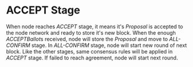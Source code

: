 # ACCEPT Stage

When node reaches *ACCEPT* stage, it means it's *Proposal* is accepted to the node network and ready to store it's new block. When the enough *ACCEPTBallot*s received, node will store the *Proposal* and move to *ALL-CONFIRM* stage. In *ALL-CONFIRM* stage, node will start new round of next block. Like the other stages, same consensus rules will be applied in *ACCEPT* stage. If failed to reach agreement, node will start next round.

